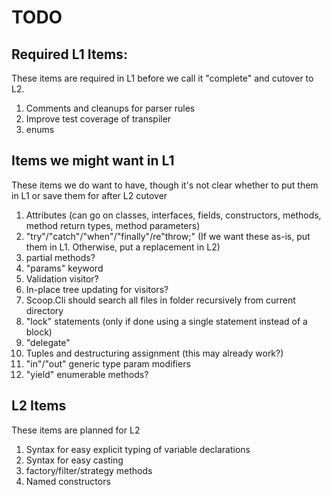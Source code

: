 ﻿# TODO

## Required L1 Items:

These items are required in L1 before we call it "complete" and cutover to L2.

1. Comments and cleanups for parser rules
1. Improve test coverage of transpiler
1. enums

## Items we might want in L1

These items we do want to have, though it's not clear whether to put them in L1
or save them for after L2 cutover

1. Attributes (can go on classes, interfaces, fields, constructors,  methods, method return types, method parameters)
1. "try"/"catch"/"when"/"finally"/re"throw;" (If we want these as-is, put them in L1. Otherwise, put a replacement in L2)
1. partial methods?
1. "params" keyword
1. Validation visitor?
1. In-place tree updating for visitors?
1. Scoop.Cli should search all files in folder recursively from current directory
1. "lock" statements (only if done using a single statement instead of a block)
1. "delegate"
1. Tuples and destructuring assignment (this may already work?)
1. "in"/"out" generic type param modifiers
1. "yield" enumerable methods?

## L2 Items

These items are planned for L2

1. Syntax for easy explicit typing of variable declarations
1. Syntax for easy casting
1. factory/filter/strategy methods
1. Named constructors